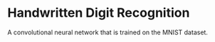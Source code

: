 # Handwritten Digit Recognition
A convolutional neural network that is trained on the MNIST dataset. 